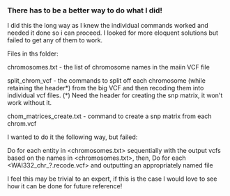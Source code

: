 ### There has to be a better way to do what I did!

I did this the long way as I knew the individual commands worked and needed it done so i can proceed.
I looked for more eloquent solutions but failed to get any of them to work.

Files in ths folder:

chromosomes.txt - the list of chromosome names in the maiin VCF file

split_chrom_vcf - the commands to split off each chromosome (while retaining the header*) from 
the big VCF and then recoding them into individual vcf files.
(*) Need the header for creating the snp matrix, it won't work without it.

chom_matrices_create.txt - command to create a snp matrix from each chrom.vcf

I wanted to do it the following way, but failed:

Do <the vcf split of the big file> for each entity in <chromosomes.txt> sequentially with the output vcfs
  based on the names in <chromosomes.txt>, then,
  Do <snp matrix creation> for each <WAI332_chr_?.recode.vcf> and outputting an appropriately named file
  
 I feel this may be trivial to an expert, if this is the case I would love to see how it can be done for future reference!
  
  
